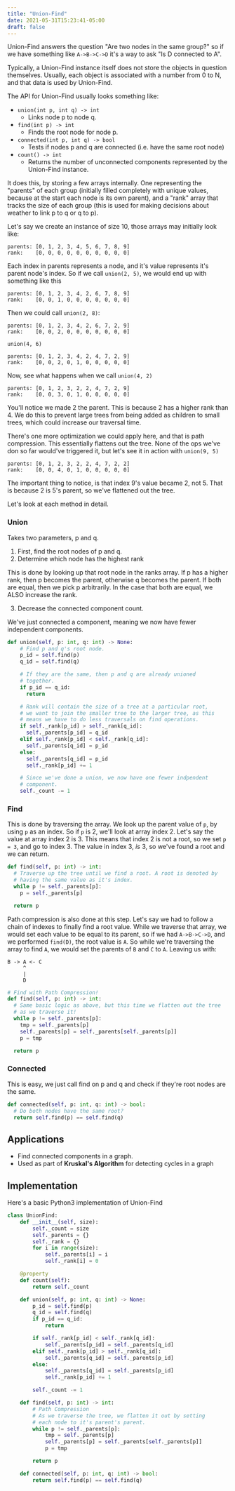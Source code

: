 ```yaml
---
title: "Union-Find"
date: 2021-05-31T15:23:41-05:00
draft: false
---
```


Union-Find answers the question "Are two nodes in the same group?"
so if we have something like `A->B->C->D` it's a way to ask
"Is D connected to A".

Typically, a Union-Find instance itself does not store the objects
in question themselves. Usually, each object is associated with a
number from 0 to N, and that data is used by Union-Find.

The API for Union-Find usually looks something like:

* `union(int p, int q) -> int`
  * Links node p to node q.
* `find(int p) -> int`
  * Finds the root node for node p.
* `connected(int p, int q) -> bool`
  * Tests if nodes p and q are connected (i.e. have the same root
    node)
* `count() -> int`
  * Returns the number of unconnected components represented by the
    Union-Find instance.

It does this, by storing a few arrays internally. One representing
the "parents" of each group (initially filled completely with unique
values, because at the start each node is its own parent), and a
"rank" array that tracks the size of each group (this is used for
making decisions about weather to link p to q or q to p).

Let's say we create an instance of size 10, those arrays may
initially look like:

    parents: [0, 1, 2, 3, 4, 5, 6, 7, 8, 9]
    rank:    [0, 0, 0, 0, 0, 0, 0, 0, 0, 0]

Each index in parents represents a node, and it's value represents
it's parent node's index. So if we call `union(2, 5)`, we would end
up with something like this

    parents: [0, 1, 2, 3, 4, 2, 6, 7, 8, 9]
    rank:    [0, 0, 1, 0, 0, 0, 0, 0, 0, 0]

Then we could call `union(2, 8)`:

    parents: [0, 1, 2, 3, 4, 2, 6, 7, 2, 9]
    rank:    [0, 0, 2, 0, 0, 0, 0, 0, 0, 0]

`union(4, 6)`

    parents: [0, 1, 2, 3, 4, 2, 4, 7, 2, 9]
    rank:    [0, 0, 2, 0, 1, 0, 0, 0, 0, 0]

Now, see what happens when we call `union(4, 2)`

    parents: [0, 1, 2, 3, 2, 2, 4, 7, 2, 9]
    rank:    [0, 0, 3, 0, 1, 0, 0, 0, 0, 0]

You'll notice we made 2 the parent. This is because 2 has a higher
rank than 4. We do this to prevent large trees from being added as
children to small trees, which could increase our traversal time.

There's one more optimization we could apply here, and that is path
compression. This essentially flattens out the tree. None of the ops
we've don so far would've triggered it, but let's see it in action
with `union(9, 5)`

    parents: [0, 1, 2, 3, 2, 2, 4, 7, 2, 2]
    rank:    [0, 0, 4, 0, 1, 0, 0, 0, 0, 0]

The important thing to notice, is that index 9's value became 2,
not 5. That is because 2 is 5's parent, so we've flattened out
the tree.

Let's look at each method in detail.

### Union

Takes two parameters, p and q.

1. First, find the root nodes of p and q.
2. Determine which node has the highest rank

This is done by looking up that root node in the ranks array. If p
has a higher rank, then p becomes the parent, otherwise q becomes
the parent. If both are equal, then we pick p arbitrarily. In the
case that both are equal, we ALSO increase the rank.

3. Decrease the connected component count.

We've just connected a component, meaning we now have fewer
independent components.

```python
def union(self, p: int, q: int) -> None:
    # Find p and q's root node.
    p_id = self.find(p)
    q_id = self.find(q)

    # If they are the same, then p and q are already unioned
    # together.
    if p_id == q_id:
      return

    # Rank will contain the size of a tree at a particular root,
    # we want to join the smaller tree to the larger tree, as this
    # means we have to do less traversals on find operations.
    if self._rank[p_id] > self._rank[q_id]:
      self._parents[p_id] = q_id
    elif self._rank[p_id] < self._rank[q_id]:
      self._parents[q_id] = p_id
    else:
      self._parents[q_id] = p_id
      self._rank[p_id] += 1

    # Since we've done a union, we now have one fewer indpendent
    # component.
    self._count -= 1
```


### Find

This is done by traversing the array. We look up the parent value
of `p`, by using `p` as an index. So if `p` is 2, we'll look at
array index 2. Let's say the value at array index 2 is 3. This means
that index 2 is not a root, so we set `p = 3`, and go to index 3.
The value in index 3, _is_ 3, so we've found a root and we can
return.

```python
def find(self, p: int) -> int:
  # Traverse up the tree until we find a root. A root is denoted by
  # having the same value as it's index.
  while p != self._parents[p]:
    p = self._parents[p]

  return p
```

Path compression is also done at this step. Let's say we had to
follow a chain of indexes to finally find a root value. While we
traverse that array, we would set each value to be equal to its
parent, so if we had `A->B->C->D`, and we performed `find(D)`,
the root value is `A`. So while we're traversing the array to find
`A`, we would set the parents of `B` and `C` to `A`. Leaving us
with:

    B -> A <- C
         ^
         |
         D

```python
# Find with Path Compression!
def find(self, p: int) -> int:
  # Same basic logic as above, but this time we flatten out the tree
  # as we traverse it!
  while p != self._parents[p]:
    tmp = self._parents[p]
    self._parents[p] = self._parents[self._parents[p]]
    p = tmp

  return p
```
   

### Connected

This is easy, we just call find on p and q and check if they're
root nodes are the same.

```python
def connected(self, p: int, q: int) -> bool:
  # Do both nodes have the same root?
  return self.find(p) == self.find(q)
```


## Applications

* Find connected components in a graph.
* Used as part of **Kruskal's Algorithm** for detecting cycles in
    a graph

## Implementation

Here's a basic Python3 implementation of Union-Find

```python
class UnionFind:
    def __init__(self, size):
        self._count = size
        self._parents = {}
        self._rank = {}
        for i in range(size):
            self._parents[i] = i
            self._rank[i] = 0

    @property
    def count(self):
        return self._count

    def union(self, p: int, q: int) -> None:
        p_id = self.find(p)
        q_id = self.find(q)
        if p_id == q_id:
            return

        if self._rank[p_id] < self._rank[q_id]:
            self._parents[p_id] = self._parents[q_id]
        elif self._rank[p_id] > self._rank[q_id]:
            self._parents[q_id] = self._parents[p_id]
        else:
            self._parents[q_id] = self._parents[p_id]
            self._rank[p_id] += 1

        self._count -= 1

    def find(self, p: int) -> int:
        # Path Compression
        # As we traverse the tree, we flatten it out by setting
        # each node to it's parent's parent.
        while p != self._parents[p]:
            tmp = self._parents[p]
            self._parents[p] = self._parents[self._parents[p]]
            p = tmp

        return p

    def connected(self, p: int, q: int) -> bool:
        return self.find(p) == self.find(q)
```
